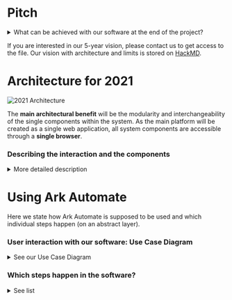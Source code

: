 # Pitch
<details><summary>What can be achieved with our software at the end of the project?
</summary><p>

**Customer view**
> Using Ark Automate users can automate business or everyday processes by simply sketching the steps of their process. By using simple flowcharts or powerful BPMN in their process outlines, users can create small software solutions using RPA that finish their tasks much faster and more reliably.


**Technical view**
> Using Ark Automate users can build their own digital coworkers by visualizing business or everyday processes and automating these using robotic process automation (RPA). The digital coworkers request files or help whilst working on their own tasks which have been taught to them through the multiple modeling notations available.
</p></details>

If you are interested in our 5-year vision, please contact us to get access to the file.
Our vision with architecture and limits is stored on [HackMD](https://hackmd.io/@toUukITjSM6oWi52UMDSkA/Bk4kOnoqw).

# Architecture for 2021

![2021 Architecture](https://user-images.githubusercontent.com/36270527/120189142-4144db00-c217-11eb-921e-1f9954666944.png)


The **main architectural benefit** will be the modularity and interchangeability of the single components within the system.
As the main platform will be created as a single web application, all system components are accessible through a **single browser**.  

### Describing the interaction and the components
<details><summary>More detailed description</summary><p>


That way a **Low-Code RPA-Developer** can build new robots in the `Web-Browser` using the `Modelling Interface` with the mentioned multiple modeling tools.  

About our **Database-Structure:**
- The `Robot Repository` is where all created robots are stored and are available for the users to retrieve and make changes.
- The `RPA Activity Storage` stores all activities that can be automated with our software.
- The `User Data Storage` stores all the user's data, such as login details, personal settings etc., so that the user can work with the same status of the software on any device.
- The `Robot Job Storage` stores the execution information for each bot like status, user and error messages.

**Customers** can start the robots via the `Control Interface` in their `Web Browser`. There they can also view basic statistics about the individual robots. (Currently not implemented) This interface also allows the **RPA developers** to execute the robots, since they also have all the permissions of the end users.

In addition, an `API` is provided to  the robots. External companies can use this to start robots in our system. Also, in the future, our robots could be controlled via this `API` through  control and the IoT, for example.

To start robots or to get further information about executed robots, there is a communication with the `Robot Coordinator Backend`.

The `Robot Coordinator Backend` interacts with the `Local Client` and launches the bots on the local machine. In addition, the backend gets all the information it needs from the database.


</p></details>

# Using Ark Automate
Here we state how Ark Automate is supposed to be used and which individual steps happen (on an abstract layer).

### User interaction with our software: Use Case Diagram
<details><summary>See our Use Case Diagram</summary><p>

![Use Case Diagram](https://i.imgur.com/FakYLAh.png)

</p></details>

### Which steps happen in the software?
<details><summary>See list</summary><p>

- Displaying of modeling interfaces
- Getting the available RPA tasks and apps from the server
- Providing an interface to expand activities with RPA apps, tasks, and properties
- Parsing BPMN to SSOT (and back)
- Parsing other modeling notation (flowchart f.e.) to SSOT (and back)
- Parsing SSOT to .robot (and back)

</p></details>
